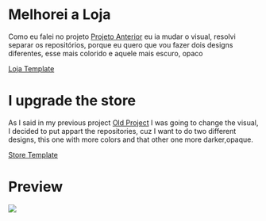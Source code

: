 # Melhorei a Loja
Como eu falei no projeto <a target="_blank" href="https://github.com/Solamento02/loja-minimalista">Projeto Anterior</a> eu ia mudar o visual, resolvi separar os repositórios, porque eu quero que vou fazer dois designs diferentes, esse mais colorido e aquele mais escuro, opaco

<a target="_blank" href="https://loja-melhor.vercel.app/">Loja Template</a>

# I upgrade the store
As I said in my previous project <a target="_blank" href="https://github.com/Solamento02/loja-minimalista">Old Project</a> I was going to change the visual, I decided to put appart the repositories, cuz I want to do two different designs, this one with more colors and that other one more darker,opaque.

<a target="_blank" href="https://loja-melhor.vercel.app/">Store Template</a>

# Preview
![](https://media.giphy.com/media/rBUvh5wsb60zuJ8J1N/giphy-downsized.gif)
